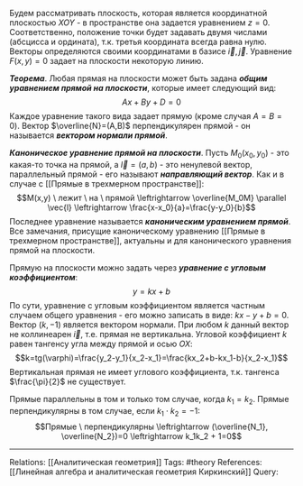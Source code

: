 Будем рассматривать плоскость, которая является координатной плоскостью $XOY$ - в пространстве она задается уравнением $z=0$. Соответственно, положение точки будет задавать двумя числами (абсцисса и ордината), т.к. третья координата всегда равна нулю. Векторы определяются своими координатами в базисе $\vec{i}, \vec{j}$. Уравнение $F(x,y)=0$ задает на плоскости некоторую линию.

***Теорема***. Любая прямая на плоскости может быть задана ***общим уравнением прямой на плоскости***, которые имеет следующий вид:
$$Ax+By+D=0$$
Каждое уравнение такого вида задает прямую (кроме случая $A=B=0$). Вектор $\overline{N}=(A,B)$ перпендикулярен прямой - он называется ***вектором нормали прямой***. 

***Каноническое уравнение прямой на плоскости***. Пусть $M_0(x_0,y_0)$ - это какая-то точка на прямой, а $\vec{l}=(a,b)$ - это ненулевой вектор, параллельный прямой - его называют ***направляющий вектор***. Как и в случае с [[Прямые в трехмерном пространстве]]: 
$$M(x,y) \ лежит \ на \ прямой \leftrightarrow \overline{M_0M} \parallel \vec{l} \leftrightarrow \frac{x-x_0}{a}=\frac{y-y_0}{b}$$
Последнее уравнение называется ***каноническим уравнением прямой***. Все замечания, присущие каноническому уравнению [[Прямые в трехмерном пространстве]], актуальны и для канонического уравнения прямой на плоскости.  

Прямую на плоскости можно задать через ***уравнение с угловым коэффициентом***:
$$y=kx+b$$
По сути, уравнение с угловым коэффициентом является частным случаем общего уравнения - его можно записать в виде: $kx-y+b=0$. Вектор $(k,-1)$ является вектором нормали. При любом $k$ данный вектор не коллинеарен $\vec{i}$, т.е. прямая не вертикальна. 
Угловой коэффициент $k$ равен тангенсу угла между прямой и осью $OX$:
$$k=tg(\varphi)=\frac{y_2-y_1}{x_2-x_1}=\frac{kx_2+b-kx_1-b}{x_2-x_1}$$
Вертикальная прямая не имеет углового коэффициента, т.к. тангенса $\frac{\pi}{2}$ не существует. 

Прямые параллельны в том и только том случае, когда $k_1=k_2$. 
Прямые перпендикулярны в том случае, если $k_1 \cdot k_2=-1$:
$$Прямые \ перпендикулярны \leftrightarrow (\overline{N_1}, \overline{N_2})=0 \leftrightarrow k_1k_2 + 1=0$$

___
Relations: [[Аналитическая геометрия]] 
Tags: #theory 
References: [[Линейная алгебра и аналитическая геометрия Киркинский]] 
Query: 